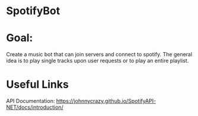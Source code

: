 # SpotifyBot

# Goal:
Create a music bot that can join servers and connect to spotify. The general idea is to play single tracks upon user requests or to play an entire playlist. 

# Useful Links
API Documentation: https://johnnycrazy.github.io/SpotifyAPI-NET/docs/introduction/
